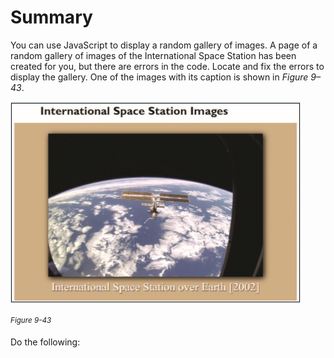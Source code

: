 # Summary

You can use JavaScript to display a random gallery of images. A page of a random gallery of images of the International Space Station has been created for you, but there are errors in the code. Locate and fix the errors to display the gallery. One of the images with its caption is shown in *Figure 9–43*.

![A screenshot of an H T M L page displays an image of international space station over Earth (2002).](../assets/40Z3HHIpSRCxwqOF1IVj.png)

<sup>*Figure 9-43*<sup>

Do the following: 
